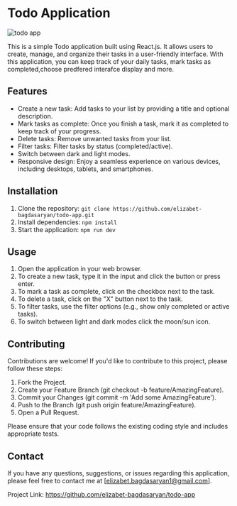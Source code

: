 # Todo Application
![todo app](https://res.cloudinary.com/dz209s6jk/image/upload/f_auto,q_auto,w_700/Challenges/llcq9eiv3ney5tkxgdtu.jpg)

This is a simple Todo application built using React.js. It allows users to create, manage, and organize their tasks in a user-friendly interface. With this application, you can keep track of your daily tasks, mark tasks as completed,choose predfered interafce display and more.

## Features

- Create a new task: Add tasks to your list by providing a title and optional description.
- Mark tasks as complete: Once you finish a task, mark it as completed to keep track of your progress.
- Delete tasks: Remove unwanted tasks from your list.
- Filter tasks: Filter tasks by status (completed/active).
- Switch between dark and light modes.
- Responsive design: Enjoy a seamless experience on various devices, including desktops, tablets, and smartphones.

## Installation

1. Clone the repository: `git clone https://github.com/elizabet-bagdasaryan/todo-app.git`
2. Install dependencies: `npm install`
3. Start the application: `npm run dev`

## Usage

1. Open the application in your web browser.
2. To create a new task, type it in the input and click the button or press enter.
3. To mark a task as complete, click on the checkbox next to the task.
4. To delete a task, click on the "X" button next to the task.
5. To filter tasks, use the filter options (e.g., show only completed or active tasks).
6. To switch between light and dark modes click the moon/sun icon.

## Contributing

Contributions are welcome! If you'd like to contribute to this project, please follow these steps:

1. Fork the Project.
2. Create your Feature Branch (git checkout -b feature/AmazingFeature).
3. Commit your Changes (git commit -m 'Add some AmazingFeature').
4. Push to the Branch (git push origin feature/AmazingFeature).
5. Open a Pull Request.

Please ensure that your code follows the existing coding style and includes appropriate tests.

## Contact

If you have any questions, suggestions, or issues regarding this application, please feel free to contact me at [elizabet.bagdasaryan1@gmail.com].

Project Link: https://github.com/elizabet-bagdasaryan/todo-app

